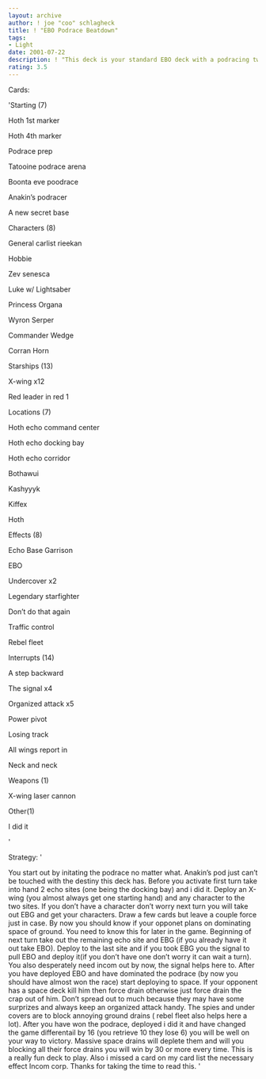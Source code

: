 ```yaml
---
layout: archive
author: ! joe "coo" schlagheck
title: ! "EBO Podrace Beatdown"
tags:
- Light
date: 2001-07-22
description: ! "This deck is your standard EBO deck with a podracing twist. Very fun. Went 2-1 at World Qualifiers."
rating: 3.5
---
```

Cards: 

'Starting (7)

Hoth 1st marker

Hoth 4th marker

Podrace prep

Tatooine podrace arena

Boonta eve poodrace

Anakin’s podracer

A new secret base


Characters (8)

General carlist rieekan

Hobbie

Zev senesca

Luke w/ Lightsaber

Princess Organa

Wyron Serper

Commander Wedge

Corran Horn


Starships (13)

X-wing x12

Red leader in red 1


Locations (7)

Hoth echo command center

Hoth echo docking bay

Hoth echo corridor

Bothawui

Kashyyyk

Kiffex

Hoth


Effects (8)

Echo Base Garrison

EBO

Undercover x2

Legendary starfighter

Don’t do that again

Traffic control

Rebel fleet


Interrupts (14)

A step backward

The signal x4

Organized attack x5

Power pivot

Losing track

All wings report in

Neck and neck


Weapons (1)

X-wing laser cannon


Other(1)

I did it

'

Strategy: '

You start out by initating the podrace no matter what. Anakin’s pod just can’t be touched with the destiny this deck has. Before you activate first turn take into hand 2 echo sites (one being the docking bay) and i did it. Deploy an X-wing (you almost always get one starting hand) and any character to the two sites. If you don’t have a character don’t worry next turn you will take out EBG and get your characters. Draw a few cards but leave a couple force just in case. By now you should know if your opponet plans on dominating space of ground. You need to know this for later in the game. Beginning of next turn take out the remaining echo site and EBG (if you already have it out take EBO). Deploy to the last site and if you took EBG you  the signal to pull EBO and deploy it(if you don’t have one don’t worry it can wait a turn). You also desperately need incom out by now, the signal helps here to. After you have deployed EBO and have dominated the podrace (by now you should have almost won the race) start deploying to space. If your opponent has a space deck kill him then force drain otherwise just force drain the crap out of him. Don’t spread out to much because they may have some surprizes and always keep an organized attack handy. The spies and under covers are to block annoying ground drains ( rebel fleet also helps here a lot). After you have won the podrace, deployed i did it and have changed the game differentail by 16 (you retrieve 10 they lose 6) you will be well on your way to victory. Massive space drains will deplete them and will you blocking all their force drains you will win by 30 or more every time. This is a really fun deck to play. Also i missed a card on my card list the necessary effect Incom corp. Thanks for taking the time to read this. '
